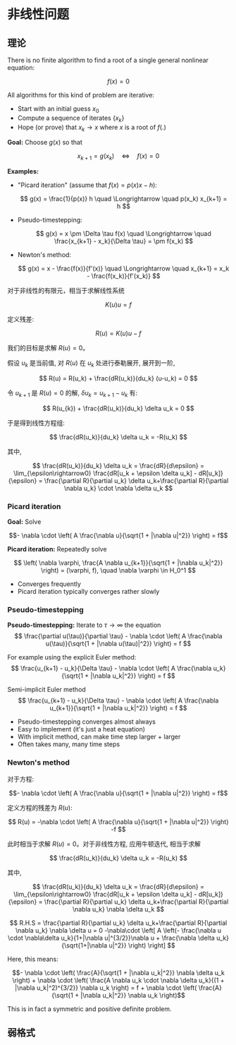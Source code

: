 # 非线性问题

## 理论

There is no finite algorithm to find a root of a single general nonlinear equation:

$$ f(x) = 0 $$

All algorithms for this kind of problem are iterative:

- Start with an initial guess $x_0$
- Compute a sequence of iterates $\{ x_k \}$
- Hope (or prove) that $x_k \to x$ where $x$ is a root of $f(.)$

**Goal:** Choose $g(x)$ so that

$$ x_{k+1} = g(x_k) \quad \Longleftrightarrow \quad f(x) = 0 $$

**Examples:**

- "Picard iteration" (assume that $f(x) = p(x) x - h$):

  $$ g(x) = \frac{1}{p(x)} h \quad \Longrightarrow \quad p(x_k) x_{k+1} = h $$

- Pseudo-timestepping:

  $$ g(x) = x \pm \Delta \tau f(x) \quad \Longrightarrow \quad \frac{x_{k+1} - x_k}{\Delta \tau} = \pm f(x_k) $$

- Newton's method:

  $$ g(x) = x - \frac{f(x)}{f'(x)} \quad \Longrightarrow \quad x_{k+1} = x_k - \frac{f(x_k)}{f'(x_k)} $$


对于非线性的有限元，相当于求解线性系统 

$$
K(u) u = f
$$

定义残差:

$$
R(u) = K(u) u -f 
$$

我们的目标是求解 $R(u) = 0$。

假设 $u_{k}$ 是当前值, 对 $R(u)$ 在 $u_k$ 处进行泰勒展开, 展开到一阶,

$$
R(u) = R(u_k) + \frac{dR(u_k)}{du_k} (u-u_k) = 0
$$

令 $u_{k+1}$ 是 $R(u)=0$ 的解, $\delta u_k = u_{k+1} - u_k$ 有:

$$
R(u_{k}) + \frac{dR(u_k)}{du_k} \delta u_k = 0
$$

于是得到线性方程组:

$$
\frac{dR(u_k)}{du_k} \delta u_k = -R(u_k)
$$

其中,

$$
\frac{dR(u_k)}{du_k} \delta u_k = \frac{dR}{d\epsilon} = \lim_{\epsilon\rightarrow0} \frac{dR[u_k + \epsilon \delta u_k] - dR[u_k]}{\epsilon} = \frac{\partial R}{\partial u_k} \delta u_k+\frac{\partial R}{\partial \nabla u_k} \cdot \nabla \delta u_k
$$


### Picard iteration 

**Goal:** Solve

$$- \nabla \cdot \left( A \frac{\nabla u}{\sqrt{1 + |\nabla u|^2}} \right) = f$$

**Picard iteration:** Repeatedly solve

$$
\left( \nabla \varphi, \frac{A \nabla u_{k+1}}{\sqrt{1 + |\nabla u_k|^2}} \right) = (\varphi, f), \quad \nabla \varphi \in H_0^1
$$

- Converges frequently
- Picard iteration typically converges rather slowly

### Pseudo-timestepping

**Pseudo-timestepping:** Iterate to $\tau \to \infty$ the equation
$$
\frac{\partial u(\tau)}{\partial \tau} - \nabla \cdot \left( A \frac{\nabla u(\tau)}{\sqrt{1 + |\nabla u(\tau)|^2}} \right) = f
$$

For example using the explicit Euler method:
$$
\frac{u_{k+1} - u_k}{\Delta \tau} - \nabla \cdot \left( A \frac{\nabla u_k}{\sqrt{1 + |\nabla u_k|^2}} \right) = f
$$

Semi-implicit Euler method
$$
\frac{u_{k+1} - u_k}{\Delta \tau} - \nabla \cdot \left( A \frac{\nabla u_{k+1}}{\sqrt{1 + |\nabla u_k|^2}} \right) = f
$$

- Pseudo-timestepping converges almost always
- Easy to implement (it's just a heat equation)
- With implicit method, can make time step larger + larger
- Often takes many, many time steps

### Newton's method

对于方程:

$$- \nabla \cdot \left( A \frac{\nabla u}{\sqrt{1 + |\nabla u|^2}} \right) = f$$

定义方程的残差为 $R(u)$: 

$$
R(u) = -\nabla \cdot \left( A \frac{\nabla u}{\sqrt{1 + |\nabla u|^2}} \right) -f
$$

此时相当于求解 $R(u) = 0$。对于非线性方程, 应用牛顿迭代, 相当于求解 


$$
\frac{dR(u_k)}{du_k} \delta u_k = -R(u_k)
$$

其中,

$$
\frac{dR(u_k)}{du_k} \delta u_k = \frac{dR}{d\epsilon} = \lim_{\epsilon\rightarrow0} \frac{dR[u_k + \epsilon \delta u_k] - dR[u_k]}{\epsilon} = \frac{\partial R}{\partial u_k} \delta u_k+\frac{\partial R}{\partial \nabla u_k} \nabla \delta u_k
$$


$$
 R.H.S = \frac{\partial R}{\partial u_k} \delta u_k+\frac{\partial R}{\partial \nabla u_k} \nabla \delta u = 0 -\nabla\cdot \left[ A \left(- \frac{\nabla u \cdot  \nabla\delta u_k}{1+|\nabla u|^{3/2}}\nabla u  + \frac{\nabla \delta u_k}{\sqrt{1+|\nabla u|^2}} \right)  \right]
$$


Here, this means:

$$- \nabla \cdot \left( \frac{A}{\sqrt{1 + |\nabla u_k|^2}} \nabla \delta u_k \right) + \nabla \cdot \left( \frac{A \nabla u_k \cdot \nabla \delta u_k}{(1 + |\nabla u_k|^2)^{3/2}} \nabla u_k \right) = f + \nabla \cdot \left( \frac{A}{\sqrt{1 + |\nabla u_k|^2}} \nabla u_k \right)$$

This is in fact a symmetric and positive definite problem.

## 弱格式





<!--stackedit_data:
eyJoaXN0b3J5IjpbLTE5Mzg1OTE3ODksLTQ2MTQ2MDg5Nyw0OT
A5Nzg1MjcsLTEwMzM3Mjc0MywxMzQwNjk5NDQ1LC0yNTcxOTI3
NTIsMjQ2NTAwNjU5LDE3MTA0Mjk0MDIsMTc3MDYyMjM2MiwyMD
I4ODg2OTU5LDQxNzMyMjk3MCwtMTg2MDUxMzk1MywtMTI1NjAz
Njk4NCwtNjgxMzgwNDgyLC0xODMwMzY0NzQxLDE2NDIwNTgwOD
UsMTkwMzQ0NDM0MiwtMTgyMDUyMTY1MiwtMzY1NTc0NTkxLC0x
MjMwODUxMzIzXX0=
-->